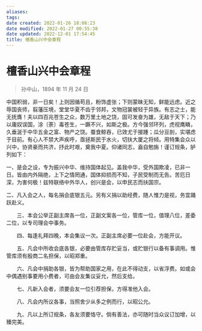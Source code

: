 ```yaml
---
aliases: 
tags: 
date created: 2022-01-26 18:08:23
date modified: 2022-01-27 00:55:38
date updated: 2022-12-01 17:54:45
title: 檀香山兴中会章程
---
```


# 檀香山兴中会章程

> 孙中山，1894 年 11 月 24 日

中国积弱，非一日矣！上则因循苟且，粉饰虚张；下则蒙昧无知，鲜能远虑。近之辱国丧师，翦藩压境，堂堂华夏不齿于邻邦，文物冠裳被轻于异族。有志之士，能无抚膺！夫以四百兆苍生之众，数万里土地之饶，固可发奋为雄，无敌于天下；乃以庸奴误国，涂〔荼〕毒苍生，一蹶不兴，如斯之极。方今强邻环列，虎视鹰瞵，久垂涎于中华五金之富、物产之饶。蚕食鲸吞，已效尤于接踵；瓜分豆剖，实堪虑于目前。有心人不禁大声疾呼，亟拯斯民于水火，切扶大厦之将倾。用特集会众以兴中，协贤豪而共济，抒此时艰，奠我中夏。仰诸同志，盍自勉旃！谨订规条，胪列如下：

一、是会之设，专为振兴中华、维持国体起见。盖我中华，受外国欺凌，已非一日。皆由内外隔绝，上下之情罔通，国体抑损而不知，子民受制而无告。苦厄日深，为害何极！兹特联络中外华人，创兴是会，以申民志而扶国宗。

二、凡入会之人，每名捐会底银五元。另有义捐以助经费，随人惟力是视，务宜踊跃赴义。

　　三、本会公举正副主席各一位，正副文案各一位，管库一位，值理八位，差委二位，以专司理会中事务。

　　四、每逢礼拜四晚，本会集议一次。正副主席必要一位赴会，方能开议。

　　五、凡会中所收会底各银，必要由管库存贮妥当，或贮银行以备有事调用。惟管库须有殷商二名担保，以昭郑重。

　　六、凡会中捐助各银，皆为帮助国家之用，在此不得动支，以省浮费。如或会中偶遇别事要用小费者，可由会友集议妥允，然后支给。

　　七、凡新入会者，须要会友一位引荐担保，方得准他入会。

　　八、凡会内所议各事，当照舍少从多之例而行，以昭公允。

　　九、凡以上所订规条，各友须要恪守。倘有善法，亦可随时当众议订加增，以臻完美。
